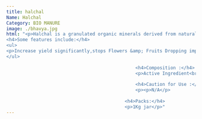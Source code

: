 ```yaml
---
title: halchal
Name: Halchal
Category: BIO MANURE
image: ./bhavya.jpg
html: "<p>Halchal is a granulated organic minerals derived from natural sources of vegetable &amp; animal origin. It is used to increases the yield and quality of produce in Potato,Chilli,Paddy Wheat,Soyabean,Mentha and vegetable &amp; Fruits crops.</p>
<h4>Some features include:</h4>
<ul>
<p>Increase yield significantly,stops Flowers &amp; Fruits Dropping improves crop Quality enhances protein contents,increase protein contents,increase tolerance to disease and climatic stress.Compatible with fertilizers and pesticides.</p>
</ul>
                                           
                                                <h4>Composition :</h4>
                                                <p>Active Ingredient<br /><br />Organic Minerals</p>
                                               
                                                <h4>Caution for Use :</h4>
                                                <p><p>N/A</p>
                                
                                            <h4>Packs:</h4>
                                            <p>1Kg jar</p>"
---
```

